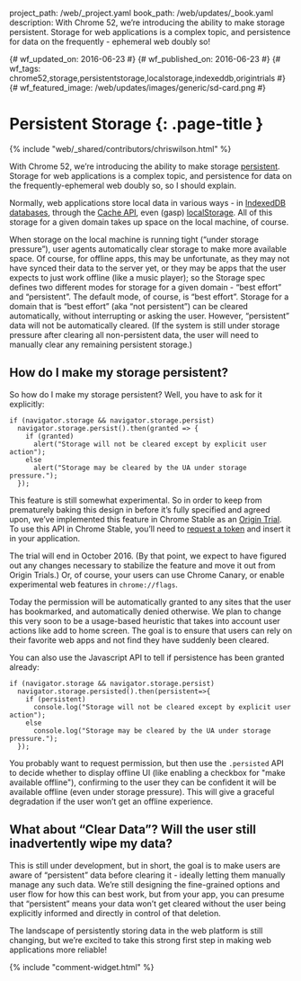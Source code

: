 project_path: /web/_project.yaml
book_path: /web/updates/_book.yaml
description: With Chrome 52, we’re introducing the ability to make storage persistent.  Storage for web applications is a complex topic, and persistence for data on the frequently - ephemeral web doubly so!

{# wf_updated_on: 2016-06-23 #}
{# wf_published_on: 2016-06-23 #}
{# wf_tags: chrome52,storage,persistentstorage,localstorage,indexeddb,origintrials #}
{# wf_featured_image: /web/updates/images/generic/sd-card.png #}

# Persistent Storage {: .page-title }

{% include "web/_shared/contributors/chriswilson.html" %}

With Chrome 52, we’re introducing the ability to make storage 
[persistent](https://storage.spec.whatwg.org/#persistence).  Storage for web
applications is a complex topic, and persistence for data on the
frequently-ephemeral web doubly so, so I should explain.

Normally, web applications store local data in various ways - in
[IndexedDB databases](https://developer.mozilla.org/en-US/docs/Web/API/IndexedDB_API),
through the [Cache API](https://developer.mozilla.org/en-US/docs/Web/API/Cache),
even (gasp) [localStorage](https://developer.mozilla.org/en-US/docs/Web/API/Window/localStorage).
All of this storage for a given domain takes up space on the local machine, of course.

When storage on the local machine is running tight (“under storage pressure”),
user agents automatically clear storage to make more available space.  Of
course, for offline apps, this may be unfortunate, as they may not have synced
their data to the server yet, or they may be apps that the user expects to just
work offline (like a music player); so the Storage spec defines two different
modes for storage for a given domain - “best effort” and “persistent”.  The
default mode, of course, is “best effort”.  Storage for a domain that is
“best effort” (aka “not persistent”) can be cleared automatically, without
interrupting or asking the user.  However, “persistent” data will not be
automatically cleared. (If the system is still under storage pressure after
clearing all non-persistent data, the user will need to manually clear any
remaining persistent storage.)

## How do I make my storage persistent?

So how do I make my storage persistent?  Well, you have to ask for it
explicitly:


    if (navigator.storage && navigator.storage.persist)
      navigator.storage.persist().then(granted => {
        if (granted)
          alert("Storage will not be cleared except by explicit user action");
        else
          alert("Storage may be cleared by the UA under storage pressure.");
      });
    

This feature is still somewhat experimental. So in order to keep from
prematurely baking this design in before it’s fully specified and agreed upon,
we’ve implemented this feature in Chrome Stable as an
[Origin Trial](https://github.com/jpchase/OriginTrials/blob/gh-pages/developer-guide.md).
To use this API in Chrome Stable, you’ll need to
[request a token](https://github.com/jpchase/OriginTrials/blob/gh-pages/developer-guide.md#how-do-i-enable-an-experimental-feature-on-my-origin)
and insert it in your application.

The trial will end in October 2016. 
(By that point, we expect to have figured out any changes necessary to
stabilize the feature and move it out from Origin Trials.)  Or, of course,
your users can use Chrome Canary, or enable experimental web features in
`chrome://flags`.

Today the permission will be automatically granted to any sites that the user
has bookmarked, and automatically denied otherwise.  We plan to change this
very soon to be a usage-based heuristic that takes into account user actions
like add to home screen.  The goal is to ensure that users can rely on their
favorite web apps and not find they have suddenly been cleared.

You can also use the Javascript API to tell if persistence has been granted
already:


    if (navigator.storage && navigator.storage.persist) 
      navigator.storage.persisted().then(persistent=>{
        if (persistent)
          console.log("Storage will not be cleared except by explicit user action");
        else
          console.log("Storage may be cleared by the UA under storage pressure.");
      });
    

You probably want to request permission, but then use the `.persisted` API to 
decide whether to display offline UI (like enabling a checkbox for "make 
available offline"), confirming to the user they can be confident it will be
available offline (even under storage pressure).  This will give a graceful
degradation if the user won’t get an offline experience.

## What about “Clear Data”?  Will the user still inadvertently wipe my data?

This is still under development, but in short, the goal is to make users are aware
of “persistent” data before clearing it - ideally letting them manually manage
any such data.  We’re still designing the fine-grained options and user flow
for how this can best work, but from your app, you can presume that
“persistent” means your data won’t get cleared without the user being
explicitly informed and directly in control of that deletion.

The landscape of persistently storing data in the web platform is still
changing, but we’re excited to take this strong first step in making
web applications more reliable!


{% include "comment-widget.html" %}
